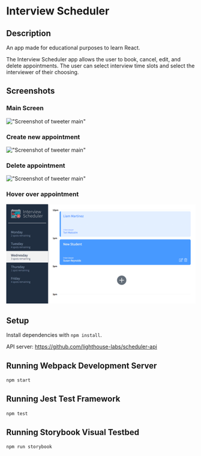 # Interview Scheduler


## Description

An app made for educational purposes to learn React.

The Interview Scheduler app allows the user to book, cancel, edit, and delete appointments. The user can select interview time slots and select the interviewer of their choosing.  


## Screenshots
 
 ### Main Screen
!["Screenshot of tweeter main"](https://github.com/elliottthomlison/interview-scheduler/blob/master/public/images/MainScreen.png?raw=true)

### Create new appointment
!["Screenshot of tweeter main"](https://github.com/elliottthomlison/interview-scheduler/blob/master/public/images/CreateNewInterview.png?raw=true)

### Delete appointment
!["Screenshot of tweeter main"](https://github.com/elliottthomlison/interview-scheduler/blob/master/public/images/DeleteAppt.png?raw=true)

### Hover over appointment
!["Screenshot of tweeter main"](https://github.com/loloffs/interview-scheduler/blob/master/public/images/InterviewHover.png?raw=true)

## Setup

Install dependencies with `npm install`.

API server: https://github.com/lighthouse-labs/scheduler-api

## Running Webpack Development Server

```sh
npm start
```

## Running Jest Test Framework

```sh
npm test
```

## Running Storybook Visual Testbed

```sh
npm run storybook
```
